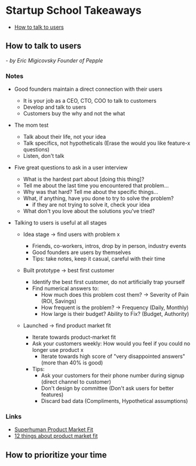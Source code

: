 # Startup School Takeaways

- [How to talk to users](#how-to-talk-to-users)

## How to talk to users

 *- by Eric Migicovsky Founder of Pepple*

### Notes

- Good founders maintain a direct connection with their users
  - It is your job as a CEO, CTO, COO to talk to customers
  - Develop and talk to users
  - Customers buy the why and not the what

- The mom test
  - Talk about their life, not your idea
  - Talk specifics, not hypotheticals (Erase the would you like feature-x questions)
  - Listen, don't talk

- Five great questions to ask in a user interview
  - What is the hardest part about [doing this thing]?
  - Tell me about the last time you encountered that problem...
  - Why was that hard? Tell me about the specific things...
  - What, if anything, have you done to try to solve the problem? 
    - if they are not trying to solve it, check your idea
  - What don't you love about the solutions you've tried?

- Talking to users is useful at all stages
  - Idea stage &rarr; find users with problem x
    - Friends, co-workers, intros, drop by in person, industry events
    - Good founders are users by themselves
    - Tips: take notes, keep it casual, careful with their time

  - Built prototype &rarr; best first customer
    - Identify the best first customer, do not artificially trap yourself
    - Find numerical answers to:
      - How much does this problem cost them? &rarr; Severity of Pain (ROI, Savings)
      - How frequent is the problem? &rarr; Frequency (Daily, Monthly)
      - How large is their budget? Ability to Fix? (Budget, Authority)

  - Launched &rarr; find product market fit
    - Iterate towards product-market fit
    - Ask your customers weekly: How would you feel if you could no longer use product x
      - Iterate towards high score of "very disappointed answers" (more than 40% is good)
    - Tips:
      - Ask your customers for their phone number during signup (direct channel to customer)
      - Don't design by committee (Don't ask users for better features)
      - Discard bad data (Compliments, Hypothetical assumptions)

### Links
 - [Superhuman Product Market Fit](https://firstround.com/review/how-superhuman-built-an-engine-to-find-product-market-fit/)
 - [12 things about product market fit](https://a16z.com/2017/02/18/12-things-about-product-market-fit/)


## How to prioritize your time
